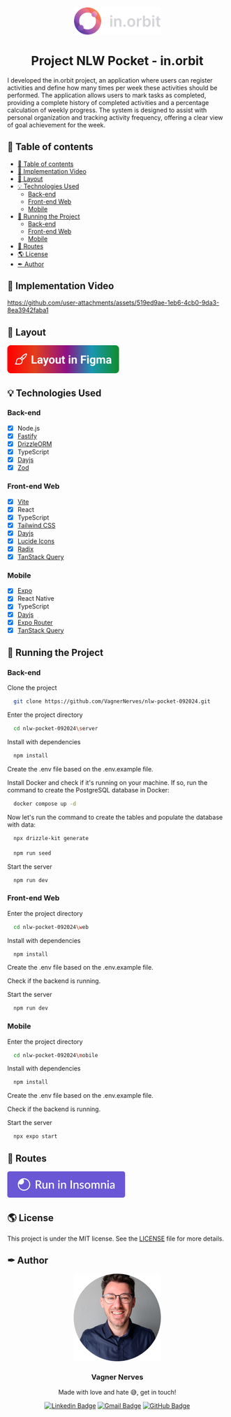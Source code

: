 <p align="center">
  <img width="200px" alt="Project NLW Pocket - in.orbit" title="Project NLW Pocket - in.orbit" src="https://github.com/VagnerNerves/nlw-pocket-092024/blob/main/web/src/assets/logo-in-orbit.svg" />
  
  <h1 align="center">Project NLW Pocket - in.orbit</h1>

  <!-- <p align="center">
    🔗 <a href="https://URLThisProject.com">https://URLThisProject.com</a> 🔗
  </p>   -->

I developed the in.orbit project, an application where users can register activities and define how many times per week these activities should be performed. The application allows users to mark tasks as completed, providing a complete history of completed activities and a percentage calculation of weekly progress. The system is designed to assist with personal organization and tracking activity frequency, offering a clear view of goal achievement for the week.

</p>

## 🧭 Table of contents

- [🧭 Table of contents](#-table-of-contents)
- [🎥 Implementation Video](#-implementation-video)
- [🎨 Layout](#-layout)
- [💡 Technologies Used](#-technologies-used)
  - [Back-end](#back-end)
  - [Front-end Web](#front-end-web)
  - [Mobile](#mobile)
- [🚀 Running the Project](#-running-the-project)
  - [Back-end](#back-end-1)
  - [Front-end Web](#front-end-web-1)
  - [Mobile](#mobile-1)
- [📝 Routes](#-routes)
- [🌎 License](#-license)
- [✒ Author](#-author)

## 🎥 Implementation Video



https://github.com/user-attachments/assets/519ed9ae-1eb6-4cb0-9da3-8ea3942faba1



## 🎨 Layout

<!-- Layout developed by [Name](https://www.instagram.com/urlName/) -->

[![Layout in Figma](https://github.com/VagnerNerves/default-readme/blob/main/assets/layout-in-figma.svg)](<https://www.figma.com/design/l8WnmobE1t58Y1cMNII8fQ/NLW-Pocket-JS-%E2%80%A2-in.orbit-(Community)?node-id=82-2&t=ZawWF488fEzvYEqn-1>)

<!-- ## 👏 Learning and more Implementations

Describe what you learned and implemented in the project. -->

## 💡 Technologies Used

### Back-end

- [x] Node.js
- [x] [Fastify](https://www.fastify.io/)
- [x] [DrizzleORM](https://orm.drizzle.team/)
- [x] TypeScript
- [x] [Dayjs](https://day.js.org/)
- [x] [Zod](https://github.com/colinhacks/zod)

### Front-end Web

- [x] [Vite](https://vitejs.dev/)
- [x] React
- [x] TypeScript
- [x] [Tailwind CSS](https://tailwindcss.com/)
- [x] [Dayjs](https://day.js.org/)
- [x] [Lucide Icons](https://lucide.dev/)
- [x] [Radix](https://www.radix-ui.com/)
- [x] [TanStack Query](https://tanstack.com/query/latest)

### Mobile

- [x] [Expo](https://expo.dev/)
- [x] React Native
- [x] TypeScript
- [x] [Dayjs](https://day.js.org/)
- [x] [Expo Router](https://docs.expo.dev/router/introduction/)
- [x] [TanStack Query](https://tanstack.com/query/latest)

## 🚀 Running the Project

### Back-end

Clone the project

```bash
  git clone https://github.com/VagnerNerves/nlw-pocket-092024.git
```

Enter the project directory

```bash
  cd nlw-pocket-092024\server
```

Install with dependencies

```bash
  npm install
```

Create the .env file based on the .env.example file.

Install Docker and check if it's running on your machine. If so, run the command to create the PostgreSQL database in Docker:

```bash
  docker compose up -d
```

Now let's run the command to create the tables and populate the database with data:

```bash
  npx drizzle-kit generate

  npm run seed
```

Start the server

```bash
  npm run dev
```

### Front-end Web

Enter the project directory

```bash
  cd nlw-pocket-092024\web
```

Install with dependencies

```bash
  npm install
```

Create the .env file based on the .env.example file.

Check if the backend is running.

Start the server

```bash
  npm run dev
```

### Mobile

Enter the project directory

```bash
  cd nlw-pocket-092024\mobile
```

Install with dependencies

```bash
  npm install
```

Create the .env file based on the .env.example file.

Check if the backend is running.

Start the server

```bash
  npx expo start
```

## 📝 Routes

[![Run in Insomnia](https://github.com/VagnerNerves/default-readme/blob/main/assets/run-in-insomnia.svg)](https://insomnia.rest/run/?label=NLW%20Pocket&uri=https://github.com/VagnerNerves/nlw-pocket-092024/blob/main/server/.github/Insomnia/Insomnia_2024-09-13.json)

## 🌎 License

This project is under the MIT license. See the [LICENSE](https://github.com/VagnerNerves/nlw-pocket-092024/blob/main/LICENSE) file for more details.

## ✒ Author

<p align="center">
  <img width="200px" alt="Author Vagner Nerves" title="Author Vagner Nerves" src="https://github.com/VagnerNerves/default-readme/blob/main/assets/VagnerNerves.svg" />

  <h3 align="center">Vagner Nerves</h3>
  
  <p align="center">  
    Made with love and hate 😅, get in touch!
  </p>
</p>  
  
<div align="center">

[![Linkedin Badge](https://img.shields.io/badge/-LinkedIn-1f6feb?style=flat-square&logo=Linkedin&logoColor=white&link=https://www.linkedin.com/in/vagnernervessantos/)](https://www.linkedin.com/in/vagnernervessantos/)
[![Gmail Badge](https://img.shields.io/badge/-vagnernervessantos@gmail.com-1f6feb?style=flat-square&logo=Gmail&logoColor=white&link=mailto:vagnernervessantos@gmail.com)](mailto:vagnernervessantos@gmail.com)
[![GitHub Badge](https://img.shields.io/badge/-GitHub-1f6feb?style=flat-square&logo=GitHub&logoColor=white&link=https://github.com/VagnerNerves)](https://github.com/VagnerNerves)

</div>
